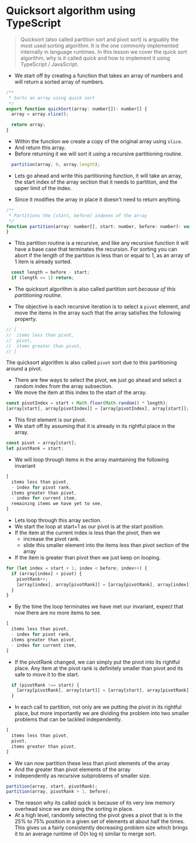 # Quicksort algorithm using TypeScript
> Quicksort (also called partition sort and pivot sort) is arguably the most used sorting algorithm. It is the one commonly implemented internally in language runtimes. In this lesson we cover the quick sort algorithm, why is it called *quick* and how to implement it using TypeScript / JavaScript.

* We start off by creating a function that takes an array of numbers and will return a sorted array of numbers.

```js
/**
 * Sorts an array using quick sort
 */
export function quickSort(array: number[]): number[] {
  array = array.slice();

  return array;
}
```
* Within the function we create a copy of the original array using `slice`.
* And return this array.
* Before returning it we will sort it using a recursive partitioning routine.

```js
  partition(array, 0, array.length);
```

* Lets go ahead and write this partitioning function, it will take an array, the start index of the array section that it needs to partition, and the upper limit of the index.

* Since it modifies the array in place it doesn't need to return anything.

```js
/**
 * Partitions the [start, before) indexes of the array
 */
function partition(array: number[], start: number, before: number): void {
}
```

* This partition routine is a recursive, and like any recursive function it will have a base case that terminates the recursion. For sorting you can abort if the length of the partition is less than or equal to 1, as an array of 1 item is already sorted.

```js
  const length = before - start;
  if (length <= 1) return;
```

* The quicksort algorithm is also called partition sort *because of this partitioning routine*.

* The objective is each recursive iteration is to select a `pivot` element, and move the items in the array such that the array satisfies the following property.
```js
// [
//  items less than pivot,
//  pivot,
//  items greater than pivot,
// ]
```
The quicksort algorithm is also called `pivot` sort due to this partitioning around a pivot.

* There are few ways to select the pivot, we just go ahead and select a random index from the array subsection.
* We move the item at this index to the start of the array.
```js
const pivotIndex = start + Math.floor(Math.random() * length);
[array[start], array[pivotIndex]] = [array[pivotIndex], array[start]];
```

* This first element is our pivot.
* We start off by assuming that it is already in its rightful place in the array.
```js
const pivot = array[start];
let pivotRank = start;
```

* We will loop through items in the array maintaining the following invariant
```js
[
  items less than pivot,
  - index for pivot rank,
  items greater than pivot,
  - index for current item,
  remaining items we have yet to see,
]
```

* Lets loop through this array section.
* We start the loop at start+1 as our pivot is at the start position.
* If the item at the current index is less than the pivot, then we
  - increase the pivot rank.
  - slide this smaller element into the items less than pivot section of the array
* If the item is greater than pivot then we just keep on looping.
```js
for (let index = start + 1; index < before; index++) {
  if (array[index] < pivot) {
    pivotRank++;
    [array[index], array[pivotRank]] = [array[pivotRank], array[index]];
  }
}
```
* By the time the loop terminates we have met our invariant, expect that now there are no more items to see.

```js
[
  items less than pivot,
  - index for pivot rank,
  items greater than pivot,
  - index for current item,
]
```
* If the pivotRank changed, we can simply put the pivot into its rightful place. Any item at the pivot rank is definitely smaller than pivot and its safe to move it to the start.
```js
  if (pivotRank !== start) {
    [array[pivotRank], array[start]] = [array[start], array[pivotRank]];
  }
```
* In each call to partition, not only are we putting the pivot in its rightful place, but more importantly we are dividing the problem into two smaller problems that can be tackled independently.
```js
[
  items less than pivot,
  pivot,
  items greater than pivot,
]
```
* We can now partition these less than pivot elements of the array
* And the greater than pivot elements of the array
* independently as recursive subproblems of smaller size.
```js
partition(array, start, pivotRank);
partition(array, pivotRank + 1, before);
```

* The reason why its called quick is because of its very low memory overhead since we are doing the sorting in place.
* At a high level, randomly selecting the pivot gives a pivot that is in the 25% to 75% position in a given set of elements at about half the times. This gives us a fairly consistently decreasing problem size which brings it to an average runtime of O(n log n) similar to merge sort.
